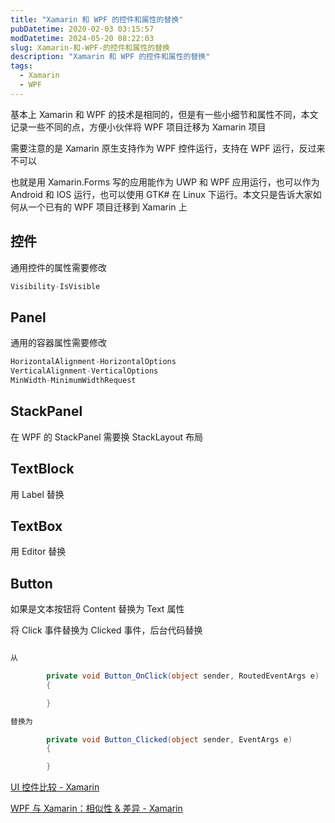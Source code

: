 ```yaml
---
title: "Xamarin 和 WPF 的控件和属性的替换"
pubDatetime: 2020-02-03 03:15:57
modDatetime: 2024-05-20 08:22:03
slug: Xamarin-和-WPF-的控件和属性的替换
description: "Xamarin 和 WPF 的控件和属性的替换"
tags:
  - Xamarin
  - WPF
---
```





基本上 Xamarin 和 WPF 的技术是相同的，但是有一些小细节和属性不同，本文记录一些不同的点，方便小伙伴将 WPF 项目迁移为 Xamarin 项目

<!--more-->


<!-- CreateTime:2020/2/3 11:15:57 -->
<!-- 标签：Xamarin, WPF -->


需要注意的是 Xamarin 原生支持作为 WPF 控件运行，支持在 WPF 运行，反过来不可以

也就是用 Xamarin.Forms 写的应用能作为 UWP 和 WPF 应用运行，也可以作为 Android 和 IOS 运行，也可以使用 GTK# 在 Linux 下运行。本文只是告诉大家如何从一个已有的 WPF 项目迁移到 Xamarin 上

## 控件

通用控件的属性需要修改

```csharp
Visibility-IsVisible
```

## Panel

通用的容器属性需要修改

```csharp
HorizontalAlignment-HorizontalOptions
VerticalAlignment-VerticalOptions
MinWidth-MinimumWidthRequest
```

## StackPanel

在 WPF 的 StackPanel 需要换 StackLayout 布局


## TextBlock

用 Label 替换

## TextBox

用 Editor 替换

## Button

如果是文本按钮将 Content 替换为 Text 属性

将 Click 事件替换为 Clicked 事件，后台代码替换

```csharp

从

        private void Button_OnClick(object sender, RoutedEventArgs e)
        {

        }

替换为

        private void Button_Clicked(object sender, EventArgs e)
        {

        }
```

[UI 控件比较 - Xamarin](https://docs.microsoft.com/zh-cn/xamarin/cross-platform/desktop/controls/ )

[WPF 与 Xamarin：相似性 & 差异 - Xamarin](https://docs.microsoft.com/zh-cn/xamarin/cross-platform/desktop/controls/wpf )

